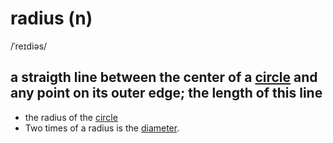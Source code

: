 # radius (n)

/ˈreɪdiəs/

## a straigth line between the center of a [circle](circle-n.md#a-completely-round-flat-shape) and any point on its outer edge; the length of this line

- the radius of the [circle](circle-n.md#a-completely-round-flat-shape)
- Two times of a radius is the [diameter](diameter-n.md#a-straight-line-going-from-one-side-of-a-circle-or-any-other-round-object-to-the-other-side-passing-through-the-center-the-length-of-this-line).